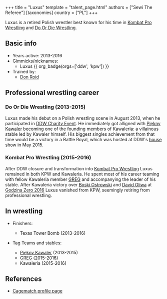 +++
title = "Luxus"
template = "talent_page.html"
authors = ["Sewi The Referee"]
[taxonomies]
country = ["PL"]
+++

Luxus is a retired Polish wrestler best known for his time in [Kombat Pro Wrestling](@/o/kpw.md) and [Do Or Die Wrestling](@/o/ddw.md). 

## Basic info

* Years active: 2013-2016
* Gimmicks/nicknames:
  - Luxus {{ org_badge(orgs=['ddw', 'kpw']) }}
* Trained by:
  - [Don Roid](@/w/don-roid.md)
 
## Professional wrestling career

### Do Or Die Wrestling (2013-2015)

Luxus made his debut on a Polish wrestling scene in August 2013, when he participated in [DDW Charity Event](@/e/ddw/2013-08-25-ddw-charity-event.md). He immediately got alligned with [Piękny Kawaler](@/w/piekny-kawaler.md) becoming one of the founding members of Kawaleria: a villainous stable led by Kawaler himself. His biggest singles achievement from that time would be a victory in a Battle Royal, which was hosted at DDW's [house show](@/e/ddw/2015-05-02-ddw-house-show-2.md) in May 2015. 

### Kombat Pro Wrestling (2015-2016)

After DDW closure and transformation into [Kombat Pro Wrestling](@/o/kpw.md) Luxus remained in both KPW and Kawaleria. He spent most of his career teaming with fellow Kawaleria member [GREG](@/w/greg.md) and accompanying the leader of his stable. After Kawaleria victory over [Boski Ostrowski](@/w/ostrowski.md) and [David Oliwa](@/w/david-oliwa.md) at [Godzina Zero 2016](@/e/kpw/2016-08-13-kpw-godzina-zero-2016.md) Luxus vanished from KPW, seemingly retiring from professional wrestling.

## In wrestling

* Finishers:
  - Texas Tower Bomb (2013-2016)

* Tag Teams and stables:
  - [Piękny Kawaler](@/w/piekny-kawaler.md) (2013-2015)
  - [GREG](@/w/greg.md) (2015-2016)
  - Kawaleria (2015-2016)

## References

* [Cagematch profile page](https://www.cagematch.net/?id=2&nr=18207)
